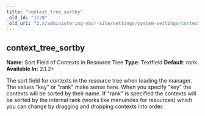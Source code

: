 ```yaml
---
title: "context_tree_sortby"
_old_id: "1720"
_old_uri: "2.x/administering-your-site/settings/system-settings/context_tree_sortby"
---
```


## context\_tree\_sortby

 **Name**: Sort Field of Contexts in Resource Tree
**Type**: Textfield
**Default**: rank
**Available In:** 2.1.2+

 The sort field for contexts in the resource tree when loading the manager. The values "key" or "rank" make sense here. When you specify "key" the contexts will be sorted by their name. If "rank" is specified the contexts will be sorted by the internal rank (works like menuindex for resources) which you can change by dragging and dropping contexts into order.
